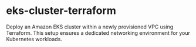 # eks-cluster-terraform
Deploy an Amazon EKS cluster within a newly provisioned VPC using Terraform. This setup ensures a dedicated networking environment for your Kubernetes workloads.
